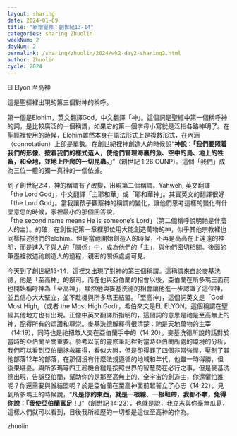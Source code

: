 ```yaml
---
layout: sharing
date: 2024-01-09
title: "新增靈修：創世紀13-14"
categories: sharing Zhuolin
weekNum: 2
dayNum: 2
permalink: /sharing/zhuolin/2024/wk2-day2-sharing2.html
author: Zhuolin
cycle: 2024
---
```


El Elyon 至高神

這是聖經裡出現的第三個對神的稱呼。

第一個是Elohim，英文翻譯God，中文翻譯「神」。這個詞是聖經中第一個稱呼神的詞，是比較廣泛的一個稱謂，如果它的第一個字母小寫就是泛指各路神明了。在聖經裡使用的時候，Elohim雖然本身在語法形式上是複數形式，在內涵（connotation）上卻是單數。在創世紀裡神創造人的時候說“**神說：「我們要照着我們的形像、按着我們的樣式造人，使他們管理海裏的魚、空中的鳥、地上的牲畜，和全地，並地上所爬的一切昆蟲。」**”（創世記‬ ‭1:26‬ ‭CUNP）。這個「我們」成為三位一體的獨一真神的一個依據。

到了創世紀2:4，神的稱謂有了改變，出現第二個稱謂。Yahweh, 英文翻譯「the Lord God」，中文翻譯「主耶和華」或「耶和華神」。其實英文的翻譯很好「the Lord God」。當我讓孩子觀察神的稱謂的變化，讓他們思考這樣的變化有什麼意思的時候，家裡最小的那個回答說，「the second name means He is someone’s Lord」（第二個稱呼說明祂是什麼人的主）。的確，在創世紀第一章裡那位用大能創造萬物的神，似乎其他宗教裡也同樣描述他們的elohim。但是當祂開始創造人的時候，不再是高高在上遠遠的神明，而是進入了與人的「關係」中，成為他們的「主」，與他們密切相關。後面的筆墨裡敘述祂創造人的過程，親密的關係處處可見。

今天到了創世紀13-14，這裡又出現了對神的第三個稱謂。這稱謂來自於麥基洗德，他是「至高神」的祭司。而在他與亞伯蘭的相會以後，亞伯蘭在所多瑪王面前也開始稱呼神為「至高神」，顯然他與麥基洗德的相會讓他進一步認識了這位神，並且信心大大堅立，並不趁機與所多瑪王結盟。「至高神」，這個詞英文是「God Most High」（或者 the Most High God），希伯來文是EL ELYON。這個稱謂在聖經其他地方也有出現。正像中英文翻譯所指明的，這個詞的意思是祂是至高無上的神，配得所有的頌讚和尊崇。麥基洗德解釋得很清楚：祂是天地萬物的主宰（14:19），同時也是祂把敵人交在亞伯蘭手中的（14:20）。麥基洗德所說的話對於當時的亞伯蘭至關重要。參考以前的靈修筆記裡對當時亞伯蘭所處的環境的分析，我們可以看到亞伯蘭拯救羅得，看似大勝，但是卻得罪了四個非常強悍，壓制了其他部落12年的部落，在那個沒有什麼法規遵循的地域和年代，他雖一時得勝，但後果堪憂。與所多瑪等四王趁機合縱是按照世界的智慧勢在必行之事。但是麥基洗德出現，告訴亞伯蘭，幫助你的是那至高無上的、全宇宙的創造主，你還懼怕誰呢？你還需要與誰結盟呢？於是亞伯蘭在至高神面前起誓立了心志（14:22），見到所多瑪王的時候說，“**凡是你的東西，就是一根線、一根鞋帶，我都不拿，免得你說：『我使亞伯蘭富足！』**”（‭‭創世記‬ ‭14:23‬），也就是說，我立志與你毫無瓜葛，這樣人們就可以看到，日後我所經歷的一切都是這位至高神的作為。

zhuolin
